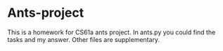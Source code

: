 # Ants-project
This is a homework for CS61a ants project.
In ants.py you could find the tasks and my answer. Other files are supplementary.
